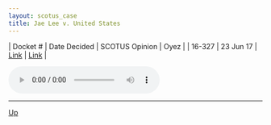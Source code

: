 ```yaml
---
layout: scotus_case
title: Jae Lee v. United States
---
```


| Docket # | Date Decided | SCOTUS Opinion | Oyez |
| 16-327 | 23 Jun 17 | [Link](https://www.supremecourt.gov/opinions/preliminaryprint/582US2PP_Web.pdf#page=111) | [Link](https://www.oyez.org/cases/2016/16-327) |

<audio controls>
   <source src='./resources/16-327.mp3' type='audio/mpeg'>
</audio>

<object data='./resources/16-327.pdf' type='application/pdf'></object>

---

[Up](./README.md)